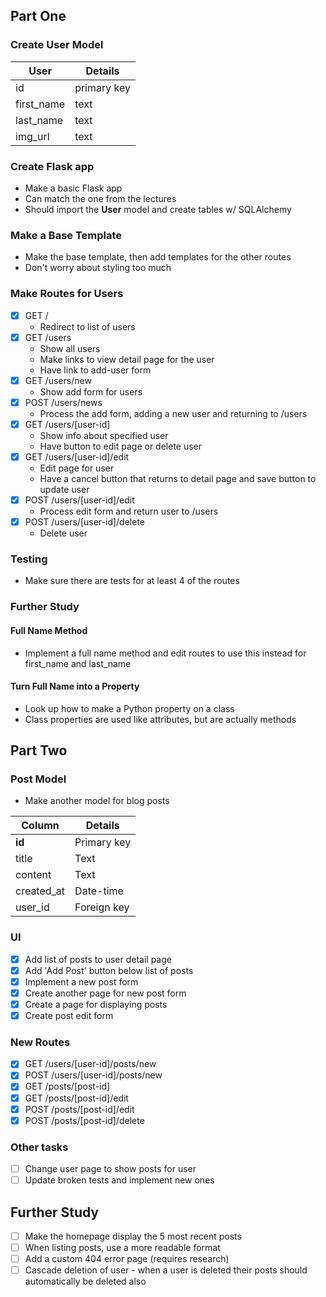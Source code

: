 ## Part One

### Create User Model

| User | Details |
|-|-|
| id | primary key |
| first_name | text |
| last_name | text |
| img_url | text |

### Create Flask app

- Make a basic Flask app
- Can match the one from the lectures
- Should import the **User** model and create tables w/ SQLAlchemy

### Make a Base Template

- Make the base template, then add templates for the other routes
- Don't worry about styling too much

### Make Routes for Users

- [x] GET /
  - Redirect to list of users
- [x] GET /users
  - Show all users
  - Make links to view detail page for the user
  - Have link to add-user form
- [x] GET /users/new
  - Show add form for users
- [x] POST /users/news
  - Process the add form, adding a new user and returning to /users
- [x] GET /users/[user-id]
  - Show info about specified user
  - Have button to edit page or delete user
- [x] GET /users/[user-id]/edit
  - Edit page for user
  - Have a cancel button that returns to detail page and save button to update user
- [x] POST /users/[user-id]/edit
  - Process edit form and return user to /users
- [x] POST /users/[user-id]/delete
  - Delete user

### Testing

- Make sure there are tests for at least 4 of the routes

### Further Study

#### Full Name Method

- Implement a full name method and edit routes to use this instead for first_name and last_name

#### Turn Full Name into a Property

- Look up how to make a Python property on a class
- Class properties are used like attributes, but are actually methods

## Part Two

### Post Model

- Make another model for blog posts

| Column | Details |
|-| - |
|**id**|Primary key|
|title|Text|
|content|Text|
|created_at|Date-time|
|user_id|Foreign key|

### UI

- [x] Add list of posts to user detail page
- [x] Add 'Add Post' button below list of posts
- [x] Implement a new post form
- [x] Create another page for new post form
- [x] Create a page for displaying posts
- [x] Create post edit form

### New Routes

- [x] GET /users/[user-id]/posts/new
- [x] POST /users/[user-id]/posts/new
- [x] GET /posts/[post-id]
- [x] GET /posts/[post-id]/edit
- [x] POST /posts/[post-id]/edit
- [x] POST /posts/[post-id]/delete

### Other tasks

- [ ] Change user page to show posts for user
- [ ] Update broken tests and implement new ones

## Further Study

- [ ] Make the homepage display the 5 most recent posts
- [ ] When listing posts, use a more readable format
- [ ] Add a custom 404 error page (requires research)
- [ ] Cascade deletion of user - when a user is deleted their posts should automatically be deleted also